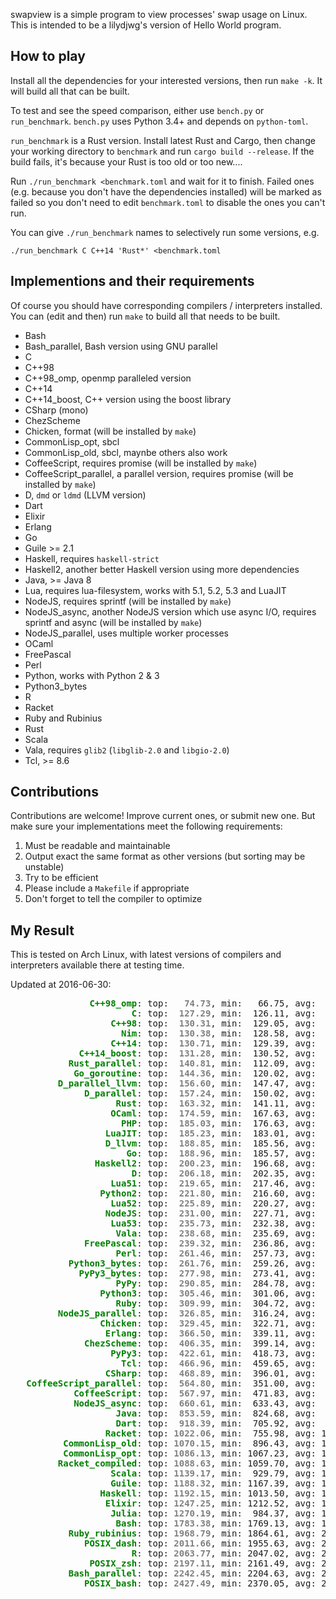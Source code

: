 swapview is a simple program to view processes' swap usage on Linux. This is intended to be a lilydjwg's version of Hello World program.

How to play
----

Install all the dependencies for your interested versions, then run `make -k`. It will build all that can be built.

To test and see the speed comparison, either use `bench.py` or `run_benchmark`. `bench.py` uses Python 3.4+ and depends on `python-toml`.

`run_benchmark` is a Rust version. Install latest Rust and Cargo, then change your working directory to `benchmark` and run `cargo build --release`. If the build fails, it's because your Rust is too old or too new....

Run `./run_benchmark <benchmark.toml` and wait for it to finish. Failed ones (e.g. because you don't have the dependencies installed) will be marked as failed so you don't need to edit `benchmark.toml` to disable the ones you can't run.

You can give `./run_benchmark` names to selectively run some versions, e.g.

    ./run_benchmark C C++14 'Rust*' <benchmark.toml

Implementions and their requirements
----

Of course you should have corresponding compilers / interpreters installed.
You can (edit and then) run `make` to build all that needs to be built.

* Bash
* Bash_parallel, Bash version using GNU parallel
* C
* C++98
* C++98_omp, openmp paralleled version
* C++14
* C++14_boost, C++ version using the boost library
* CSharp (mono)
* ChezScheme
* Chicken, format (will be installed by `make`)
* CommonLisp_opt, sbcl
* CommonLisp_old, sbcl, maynbe others also work
* CoffeeScript, requires promise (will be installed by `make`)
* CoffeeScript_parallel, a parallel version, requires promise (will be installed by `make`)
* D, `dmd` or `ldmd` (LLVM version)
* Dart
* Elixir
* Erlang
* Go
* Guile >= 2.1
* Haskell, requires `haskell-strict`
* Haskell2, another better Haskell version using more dependencies
* Java, >= Java 8
* Lua, requires lua-filesystem, works with 5.1, 5.2, 5.3 and LuaJIT
* NodeJS, requires sprintf (will be installed by `make`)
* NodeJS_async, another NodeJS version which use async I/O, requires sprintf and async (will be installed by `make`)
* NodeJS_parallel, uses multiple worker processes
* OCaml
* FreePascal
* Perl
* Python, works with Python 2 & 3
* Python3_bytes
* R
* Racket
* Ruby and Rubinius
* Rust
* Scala
* Vala, requires `glib2` (`libglib-2.0` and `libgio-2.0`)
* Tcl, >= 8.6

Contributions
----

Contributions are welcome! Improve current ones, or submit new one. But make
sure your implementations meet the following requirements:

1. Must be readable and maintainable
2. Output exact the same format as other versions (but sorting may be
   unstable)
3. Try to be efficient
4. Please include a `Makefile` if appropriate
5. Don't forget to tell the compiler to optimize

My Result
----

This is tested on Arch Linux, with latest versions of compilers and interpreters available there at testing time.

Updated at 2016-06-30:

<pre>
<span style="color:green;font-weight:bold;">               C++98_omp</span>: top: <span style="color:gray;font-weight:bold;">  74.73</span>, min:   66.75, avg:   80.83, max:   98.24, mdev:    7.60, cnt:  20
<span style="color:green;font-weight:bold;">                       C</span>: top: <span style="color:gray;font-weight:bold;"> 127.29</span>, min:  126.11, avg:  129.39, max:  135.80, mdev:    2.52, cnt:  20
<span style="color:green;font-weight:bold;">                   C++98</span>: top: <span style="color:gray;font-weight:bold;"> 130.31</span>, min:  129.05, avg:  132.34, max:  139.47, mdev:    2.64, cnt:  20
<span style="color:green;font-weight:bold;">                     Nim</span>: top: <span style="color:gray;font-weight:bold;"> 130.38</span>, min:  128.58, avg:  137.71, max:  175.65, mdev:   13.85, cnt:  20
<span style="color:green;font-weight:bold;">                   C++14</span>: top: <span style="color:gray;font-weight:bold;"> 130.71</span>, min:  129.39, avg:  136.72, max:  160.87, mdev:    9.22, cnt:  20
<span style="color:green;font-weight:bold;">             C++14_boost</span>: top: <span style="color:gray;font-weight:bold;"> 131.28</span>, min:  130.52, avg:  133.39, max:  141.74, mdev:    2.85, cnt:  20
<span style="color:green;font-weight:bold;">           Rust_parallel</span>: top: <span style="color:gray;font-weight:bold;"> 140.81</span>, min:  112.09, avg:  152.31, max:  181.36, mdev:   15.86, cnt:  20
<span style="color:green;font-weight:bold;">            Go_goroutine</span>: top: <span style="color:gray;font-weight:bold;"> 144.36</span>, min:  120.02, avg:  162.45, max:  236.54, mdev:   25.14, cnt:  20
<span style="color:green;font-weight:bold;">         D_parallel_llvm</span>: top: <span style="color:gray;font-weight:bold;"> 156.60</span>, min:  147.47, avg:  181.32, max:  241.03, mdev:   30.52, cnt:  20
<span style="color:green;font-weight:bold;">              D_parallel</span>: top: <span style="color:gray;font-weight:bold;"> 157.24</span>, min:  150.02, avg:  172.33, max:  221.68, mdev:   19.69, cnt:  20
<span style="color:green;font-weight:bold;">                    Rust</span>: top: <span style="color:gray;font-weight:bold;"> 163.32</span>, min:  141.11, avg:  180.63, max:  254.20, mdev:   26.55, cnt:  20
<span style="color:green;font-weight:bold;">                   OCaml</span>: top: <span style="color:gray;font-weight:bold;"> 174.59</span>, min:  167.63, avg:  184.09, max:  209.87, mdev:   12.69, cnt:  20
<span style="color:green;font-weight:bold;">                     PHP</span>: top: <span style="color:gray;font-weight:bold;"> 185.03</span>, min:  176.63, avg:  193.54, max:  228.99, mdev:   12.23, cnt:  20
<span style="color:green;font-weight:bold;">                  LuaJIT</span>: top: <span style="color:gray;font-weight:bold;"> 185.23</span>, min:  183.01, avg:  189.70, max:  208.75, mdev:    6.57, cnt:  20
<span style="color:green;font-weight:bold;">                  D_llvm</span>: top: <span style="color:gray;font-weight:bold;"> 188.85</span>, min:  185.56, avg:  194.24, max:  226.12, mdev:    9.13, cnt:  20
<span style="color:green;font-weight:bold;">                      Go</span>: top: <span style="color:gray;font-weight:bold;"> 188.96</span>, min:  185.57, avg:  195.25, max:  218.36, mdev:    8.92, cnt:  20
<span style="color:green;font-weight:bold;">                Haskell2</span>: top: <span style="color:gray;font-weight:bold;"> 200.23</span>, min:  196.68, avg:  210.17, max:  303.74, mdev:   24.02, cnt:  20
<span style="color:green;font-weight:bold;">                       D</span>: top: <span style="color:gray;font-weight:bold;"> 206.18</span>, min:  202.35, avg:  212.35, max:  240.61, mdev:   10.08, cnt:  20
<span style="color:green;font-weight:bold;">                   Lua51</span>: top: <span style="color:gray;font-weight:bold;"> 219.65</span>, min:  217.46, avg:  227.44, max:  282.32, mdev:   15.12, cnt:  20
<span style="color:green;font-weight:bold;">                 Python2</span>: top: <span style="color:gray;font-weight:bold;"> 221.80</span>, min:  216.60, avg:  231.70, max:  292.08, mdev:   16.51, cnt:  20
<span style="color:green;font-weight:bold;">                   Lua52</span>: top: <span style="color:gray;font-weight:bold;"> 225.89</span>, min:  220.27, avg:  230.43, max:  252.03, mdev:    6.89, cnt:  20
<span style="color:green;font-weight:bold;">                  NodeJS</span>: top: <span style="color:gray;font-weight:bold;"> 231.00</span>, min:  227.71, avg:  234.71, max:  242.62, mdev:    4.22, cnt:  20
<span style="color:green;font-weight:bold;">                   Lua53</span>: top: <span style="color:gray;font-weight:bold;"> 235.73</span>, min:  232.38, avg:  242.27, max:  278.49, mdev:   10.49, cnt:  20
<span style="color:green;font-weight:bold;">                    Vala</span>: top: <span style="color:gray;font-weight:bold;"> 238.68</span>, min:  235.69, avg:  248.14, max:  296.29, mdev:   14.87, cnt:  20
<span style="color:green;font-weight:bold;">              FreePascal</span>: top: <span style="color:gray;font-weight:bold;"> 239.32</span>, min:  236.86, avg:  251.10, max:  288.25, mdev:   15.65, cnt:  20
<span style="color:green;font-weight:bold;">                    Perl</span>: top: <span style="color:gray;font-weight:bold;"> 261.46</span>, min:  257.73, avg:  278.10, max:  340.33, mdev:   25.94, cnt:  20
<span style="color:green;font-weight:bold;">           Python3_bytes</span>: top: <span style="color:gray;font-weight:bold;"> 261.76</span>, min:  259.26, avg:  269.99, max:  299.11, mdev:   11.54, cnt:  20
<span style="color:green;font-weight:bold;">             PyPy3_bytes</span>: top: <span style="color:gray;font-weight:bold;"> 277.98</span>, min:  273.41, avg:  297.01, max:  410.77, mdev:   38.60, cnt:  20
<span style="color:green;font-weight:bold;">                    PyPy</span>: top: <span style="color:gray;font-weight:bold;"> 290.85</span>, min:  284.78, avg:  317.91, max:  434.03, mdev:   39.05, cnt:  20
<span style="color:green;font-weight:bold;">                 Python3</span>: top: <span style="color:gray;font-weight:bold;"> 305.46</span>, min:  301.06, avg:  315.28, max:  357.00, mdev:   14.32, cnt:  20
<span style="color:green;font-weight:bold;">                    Ruby</span>: top: <span style="color:gray;font-weight:bold;"> 309.99</span>, min:  304.72, avg:  327.48, max:  372.77, mdev:   21.87, cnt:  20
<span style="color:green;font-weight:bold;">         NodeJS_parallel</span>: top: <span style="color:gray;font-weight:bold;"> 326.85</span>, min:  316.24, avg:  347.25, max:  451.25, mdev:   34.91, cnt:  20
<span style="color:green;font-weight:bold;">                 Chicken</span>: top: <span style="color:gray;font-weight:bold;"> 329.45</span>, min:  322.71, avg:  353.39, max:  513.69, mdev:   42.01, cnt:  20
<span style="color:green;font-weight:bold;">                  Erlang</span>: top: <span style="color:gray;font-weight:bold;"> 366.50</span>, min:  339.11, avg:  390.16, max:  476.80, mdev:   31.00, cnt:  20
<span style="color:green;font-weight:bold;">              ChezScheme</span>: top: <span style="color:gray;font-weight:bold;"> 406.35</span>, min:  399.14, avg:  429.98, max:  528.54, mdev:   33.57, cnt:  20
<span style="color:green;font-weight:bold;">                   PyPy3</span>: top: <span style="color:gray;font-weight:bold;"> 422.61</span>, min:  418.73, avg:  427.92, max:  450.91, mdev:    7.45, cnt:  20
<span style="color:green;font-weight:bold;">                     Tcl</span>: top: <span style="color:gray;font-weight:bold;"> 466.96</span>, min:  459.65, avg:  475.79, max:  522.68, mdev:   14.41, cnt:  20
<span style="color:green;font-weight:bold;">                  CSharp</span>: top: <span style="color:gray;font-weight:bold;"> 468.89</span>, min:  396.01, avg:  500.82, max:  631.11, mdev:   47.88, cnt:  20
<span style="color:green;font-weight:bold;">   CoffeeScript_parallel</span>: top: <span style="color:gray;font-weight:bold;"> 564.80</span>, min:  351.00, avg:  613.40, max:  752.75, mdev:   77.55, cnt:  20
<span style="color:green;font-weight:bold;">            CoffeeScript</span>: top: <span style="color:gray;font-weight:bold;"> 567.97</span>, min:  471.83, avg:  601.48, max:  661.47, mdev:   43.20, cnt:  20
<span style="color:green;font-weight:bold;">            NodeJS_async</span>: top: <span style="color:gray;font-weight:bold;"> 660.61</span>, min:  633.43, avg:  687.55, max:  796.57, mdev:   36.33, cnt:  20
<span style="color:green;font-weight:bold;">                    Java</span>: top: <span style="color:gray;font-weight:bold;"> 853.59</span>, min:  824.68, avg:  887.36, max: 1016.02, mdev:   45.10, cnt:  20
<span style="color:green;font-weight:bold;">                    Dart</span>: top: <span style="color:gray;font-weight:bold;"> 918.39</span>, min:  705.92, avg:  987.41, max: 1084.45, mdev: 4187.41, cnt:  20
<span style="color:green;font-weight:bold;">                  Racket</span>: top: <span style="color:gray;font-weight:bold;">1022.06</span>, min:  755.98, avg: 1068.39, max: 1166.63, mdev: 4187.11, cnt:  20
<span style="color:green;font-weight:bold;">          CommonLisp_old</span>: top: <span style="color:gray;font-weight:bold;">1070.15</span>, min:  896.43, avg: 1113.44, max: 1243.69, mdev: 4186.87, cnt:  20
<span style="color:green;font-weight:bold;">          CommonLisp_opt</span>: top: <span style="color:gray;font-weight:bold;">1086.13</span>, min: 1067.23, avg: 1107.29, max: 1199.43, mdev: 4186.33, cnt:  20
<span style="color:green;font-weight:bold;">         Racket_compiled</span>: top: <span style="color:gray;font-weight:bold;">1088.63</span>, min: 1059.70, avg: 1118.23, max: 1239.85, mdev: 4186.42, cnt:  20
<span style="color:green;font-weight:bold;">                   Scala</span>: top: <span style="color:gray;font-weight:bold;">1139.17</span>, min:  929.79, avg: 1192.92, max: 1406.76, mdev: 4187.09, cnt:  20
<span style="color:green;font-weight:bold;">                   Guile</span>: top: <span style="color:gray;font-weight:bold;">1188.32</span>, min: 1167.39, avg: 1225.72, max: 1393.59, mdev: 4186.66, cnt:  20
<span style="color:green;font-weight:bold;">                 Haskell</span>: top: <span style="color:gray;font-weight:bold;">1192.15</span>, min: 1013.50, avg: 1227.01, max: 1314.85, mdev: 4186.65, cnt:  20
<span style="color:green;font-weight:bold;">                  Elixir</span>: top: <span style="color:gray;font-weight:bold;">1247.25</span>, min: 1212.52, avg: 1322.45, max: 1615.08, mdev: 4187.53, cnt:  20
<span style="color:green;font-weight:bold;">                   Julia</span>: top: <span style="color:gray;font-weight:bold;">1270.19</span>, min:  984.37, avg: 1342.39, max: 1462.14, mdev: 4187.93, cnt:  20
<span style="color:green;font-weight:bold;">                    Bash</span>: top: <span style="color:gray;font-weight:bold;">1783.38</span>, min: 1769.13, avg: 1811.78, max: 1913.25, mdev: 3897.83, cnt:  17
<span style="color:green;font-weight:bold;">           Ruby_rubinius</span>: top: <span style="color:gray;font-weight:bold;">1968.79</span>, min: 1864.61, avg: 2019.64, max: 2141.07, mdev: 3842.18, cnt:  15
<span style="color:green;font-weight:bold;">              POSIX_dash</span>: top: <span style="color:gray;font-weight:bold;">2011.66</span>, min: 1955.63, avg: 2145.52, max: 2454.85, mdev: 3810.43, cnt:  14
<span style="color:green;font-weight:bold;">                       R</span>: top: <span style="color:gray;font-weight:bold;">2063.77</span>, min: 2047.02, avg: 2127.87, max: 2529.48, mdev: 3843.32, cnt:  15
<span style="color:green;font-weight:bold;">               POSIX_zsh</span>: top: <span style="color:gray;font-weight:bold;">2197.11</span>, min: 2161.49, avg: 2271.15, max: 2425.82, mdev: 3808.04, cnt:  14
<span style="color:green;font-weight:bold;">           Bash_parallel</span>: top: <span style="color:gray;font-weight:bold;">2242.45</span>, min: 2204.63, avg: 2357.10, max: 2647.63, mdev: 3770.02, cnt:  13
<span style="color:green;font-weight:bold;">              POSIX_bash</span>: top: <span style="color:gray;font-weight:bold;">2427.49</span>, min: 2370.05, avg: 2506.06, max: 2835.54, mdev: 3508.84, cnt:  12
</pre>
